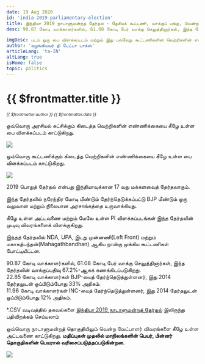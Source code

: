 ```yaml
---
date: 19 Aug 2020
id: 'india-2019-parliamentary-election'
title: இந்தியா 2019 நாடாளுமன்றத் தேர்தல் - தேசியக் கூட்டணி, வாக்குப் பங்கு, வென்ற இடங்கள் மற்றும் முக்கிய நிகழ்வுகள்.
desc: 90.87 கோடி வாக்காளர்களில், 61.08 கோடி பேர் வாக்கு செலுத்தினார்கள், இந்த தேர்தலின் வாக்குப்பதிவு 67.2%-ஆகக் கணக்கிடப்படுகிறது. 22.85 கோடி வாக்காளர்கள் BJP-யைத் தேர்ந்தெடுத்துள்ளனர், இது 2014 தேர்தலுடன் ஒப்பிடும்போது

imgDesc: படம் ஒரு பை விளக்கப்படம் மற்றும் இது பல்வேறு கூட்டணிகளின் வெற்றிகளின் எண்ணிக்கையைக் காட்டுகிறது.
author: 'வழங்கியவர் தி டேட்டா டாக்ஸ்'
articleLang: 'ta-IN'
altLang: true
isHome: false
topic: politics
---
```


<altLang />

# {{ $frontmatter.title }}
<i style="font-size: 0.75em;"> {{ $frontmatter.author }} {{ $frontmatter.date }} </i>

ஒவ்வொரு அரசியல் கட்சிக்கும் கிடைத்த வெற்றிகளின் எண்ணிக்கையை கீழே உள்ள பை விளக்கப்படம் காட்டுகிறது.  

![](/img/politics/india-2019-parliamentary-election/india-2019-election-1.png)

ஒவ்வொரு கூட்டணிக்கும் கிடைத்த வெற்றிகளின் எண்ணிக்கையை கீழே உள்ள பை விளக்கப்படம் காட்டுகிறது.  

![](/img/politics/india-2019-parliamentary-election/india-2019-election-2.png)

2019 பொதுத் தேர்தல் என்பது இந்தியாவுக்கான 17 வது மக்களவைத் தேர்தலாகும்.

இந்த தேர்தலில் நரேந்திர மோடி  மீண்டும் தேர்ந்தெடுக்கப்பட்டு BJP மீண்டும் ஒரு வலுவான மற்றும் நிலையான அரசாங்கத்தை உருவாக்கியது. 

கீழே உள்ள அட்டவணை மற்றும் மேலே உள்ள PI விளக்கப்படங்கள் இந்த தேர்தலின் முடிவு விவரங்களைக் விளக்குகிறது.

இந்தத் தேர்தலில் NDA, UPA, இடது முன்னணி(Left Front) மற்றும் மகாகத்பந்தன்(Mahagathbandhan) ஆகிய நான்கு முக்கிய கூட்டணிகள் போட்டியிட்டன.

90.87 கோடி வாக்காளர்களில், 61.08 கோடி பேர் வாக்கு செலுத்தினார்கள், இந்த தேர்தலின் வாக்குப்பதிவு 67.2%-ஆகக் கணக்கிடப்படுகிறது.  
22.85 கோடி வாக்காளர்கள் BJP-யைத் தேர்ந்தெடுத்துள்ளனர், இது 2014 தேர்தலுடன் ஒப்பிடும்போது 33% அதிகம்.  
11.96 கோடி வாக்காளர்கள் INC-யைத் தேர்ந்தெடுத்துள்ளனர், இது 2014 தேர்தலுடன் ஒப்பிடும்போது 12% அதிகம்.  

\*.CSV வடிவத்தில் தகவல்களை [இந்தியா 2019 நாடாளுமன்றத் தேர்தல்](http://thedatatalks.in/datas/politics/india-2019-parliamentary-election.csv) இலிருந்து பதிவிறக்கம் செய்யலாம்

ஒவ்வொரு நாடாளுமன்றத் தொகுதியிலும் வென்ற வேட்பாளர் விவரங்களை கீழே உள்ள அட்டவணை காட்டுகிறது.
**மதிப்புகள் முதலில் மாநிலங்களின் பெயர், பின்னர் தொகுதிகளின் பெயரால் வரிசைப்படுத்தப்படுகின்றன.**

![](/img/politics/india-2019-parliamentary-election/india-2019-election-3.png)


<style>

</style>